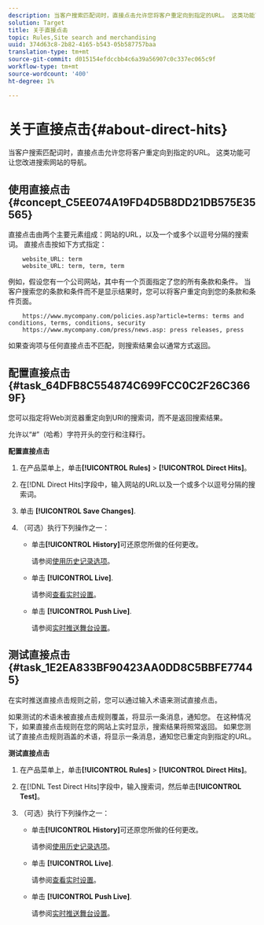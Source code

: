 ```yaml
---
description: 当客户搜索匹配词时，直接点击允许您将客户重定向到指定的URL。 这类功能可让您改进搜索网站的导航。
solution: Target
title: 关于直接点击
topic: Rules,Site search and merchandising
uuid: 374d63c8-2b82-4165-b543-05b587757baa
translation-type: tm+mt
source-git-commit: d015154efdccbb4c6a39a56907c0c337ec065c9f
workflow-type: tm+mt
source-wordcount: '400'
ht-degree: 1%

---
```



# 关于直接点击{#about-direct-hits}

当客户搜索匹配词时，直接点击允许您将客户重定向到指定的URL。 这类功能可让您改进搜索网站的导航。

## 使用直接点击{#concept_C5EE074A19FD4D5B8DD21DB575E35565}

直接点击由两个主要元素组成：网站的URL，以及一个或多个以逗号分隔的搜索词。 直接点击按如下方式指定：

```
    website_URL: term
    website_URL: term, term, term
```

例如，假设您有一个公司网站，其中有一个页面指定了您的所有条款和条件。 当客户搜索您的条款和条件而不是显示结果时，您可以将客户重定向到您的条款和条件页面。

```
    https://www.mycompany.com/policies.asp?article=terms: terms and conditions, terms, conditions, security
    https://www.mycompany.com/press/news.asp: press releases, press
```

如果查询项与任何直接点击不匹配，则搜索结果会以通常方式返回。

## 配置直接点击{#task_64DFB8C554874C699FCC0C2F26C3669F}

您可以指定将Web浏览器重定向到URI的搜索词，而不是返回搜索结果。

<!-- 

t_configuring_direct_hits.xml

 -->

允许以“#”（哈希）字符开头的空行和注释行。

**配置直接点击**

1. 在产品菜单上，单击&#x200B;**[!UICONTROL Rules]** > **[!UICONTROL Direct Hits]**。
1. 在[!DNL Direct Hits]字段中，输入网站的URL以及一个或多个以逗号分隔的搜索词。
1. 单击 **[!UICONTROL Save Changes]**.
1. （可选）执行下列操作之一：

   * 单击&#x200B;**[!UICONTROL History]**&#x200B;可还原您所做的任何更改。

      请参阅[使用历史记录选项](../t-using-the-history-option.md#task_70DD3F87A67242BBBD2CB27156F43002)。

   * 单击 **[!UICONTROL Live]**.

      请参阅[查看实时设置](../c-about-staging.md#task_401A0EBDB5DB4D4CA933CBA7BECDC10F)。

   * 单击 **[!UICONTROL Push Live]**.

      请参阅[实时推送舞台设置](../c-about-staging.md#task_44306783B4C0408AAA58B471DAF2D9A4)。

## 测试直接点击{#task_1E2EA833BF90423AA0DD8C5BBFE77445}

在实时推送直接点击规则之前，您可以通过输入术语来测试直接点击。

<!-- 

t_testing_direct_hits.xml

 -->

如果测试的术语未被直接点击规则覆盖，将显示一条消息，通知您。 在这种情况下，如果直接点击规则在您的网站上实时显示，搜索结果将照常返回。 如果您测试了直接点击规则涵盖的术语，将显示一条消息，通知您已重定向到指定的URL。

**测试直接点击**

1. 在产品菜单上，单击&#x200B;**[!UICONTROL Rules]** > **[!UICONTROL Direct Hits]**。
1. 在[!DNL Test Direct Hits]字段中，输入搜索词，然后单击&#x200B;**[!UICONTROL Test]**。
1. （可选）执行下列操作之一：

   * 单击&#x200B;**[!UICONTROL History]**&#x200B;可还原您所做的任何更改。

      请参阅[使用历史记录选项](../t-using-the-history-option.md#task_70DD3F87A67242BBBD2CB27156F43002)。

   * 单击 **[!UICONTROL Live]**.

      请参阅[查看实时设置](../c-about-staging.md#task_401A0EBDB5DB4D4CA933CBA7BECDC10F)。

   * 单击 **[!UICONTROL Push Live]**.

      请参阅[实时推送舞台设置](../c-about-staging.md#task_44306783B4C0408AAA58B471DAF2D9A4)。

